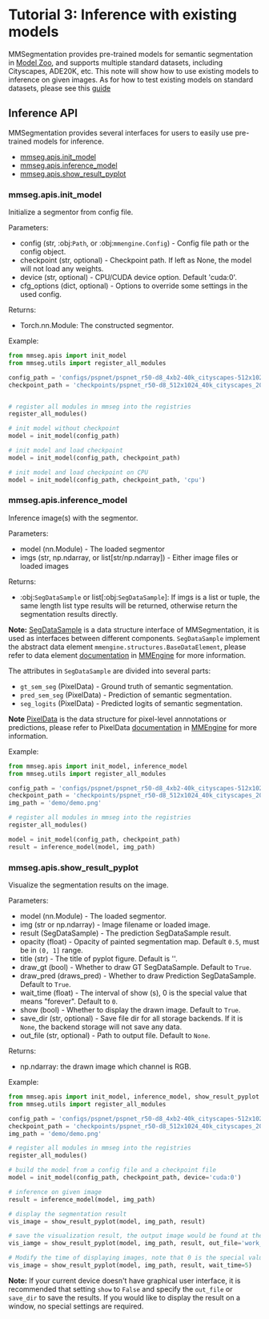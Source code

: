 # Tutorial 3: Inference with existing models

MMSegmentation provides pre-trained models for semantic segmentation in [Model Zoo](../model_zoo.md), and supports multiple standard datasets, including Cityscapes, ADE20K, etc.
This note will show how to use existing models to inference on given images.
As for how to test existing models on standard datasets, please see this [guide](./4_train_test.md#Test-models-on-standard-datasets)

## Inference API

MMSegmentation provides several interfaces for users to easily use pre-trained models for inference.

- [mmseg.apis.init_model](#mmsegapisinit_model)
- [mmseg.apis.inference_model](#mmsegapisinference_model)
- [mmseg.apis.show_result_pyplot](#mmsegapisshow_result_pyplot)

### mmseg.apis.init_model

Initialize a segmentor from config file.

Parameters:

- config (str, :obj:`Path`, or :obj:`mmengine.Config`) - Config file path or the config object.
- checkpoint (str, optional) - Checkpoint path. If left as None, the model will not load any weights.
- device (str, optional) - CPU/CUDA device option. Default 'cuda:0'.
- cfg_options (dict, optional) - Options to override some settings in the used config.

Returns:

- Torch.nn.Module: The constructed segmentor.

Example:

```python
from mmseg.apis import init_model
from mmseg.utils import register_all_modules

config_path = 'configs/pspnet/pspnet_r50-d8_4xb2-40k_cityscapes-512x1024.py'
checkpoint_path = 'checkpoints/pspnet_r50-d8_512x1024_40k_cityscapes_20200605_003338-2966598c.pth'


# register all modules in mmseg into the registries
register_all_modules()

# init model without checkpoint
model = init_model(config_path)

# init model and load checkpoint
model = init_model(config_path, checkpoint_path)

# init model and load checkpoint on CPU
model = init_model(config_path, checkpoint_path, 'cpu')
```

### mmseg.apis.inference_model

Inference image(s) with the segmentor.

Parameters:

- model (nn.Module) - The loaded segmentor
- imgs (str, np.ndarray, or list\[str/np.ndarray\]) - Either image files or loaded images

Returns:

- :obj:`SegDataSample` or list\[:obj:`SegDataSample`\]: If imgs is a list or tuple, the same length list type results will be returned, otherwise return the segmentation results directly.

**Note:** [SegDataSample](https://github.com/open-mmlab/mmsegmentation/blob/1.x/mmseg/structures/seg_data_sample.py) is a data structure interface of MMSegmentation, it is used as interfaces between different components. `SegDataSample` implement the abstract data element `mmengine.structures.BaseDataElement`, please refer to data element [documentation](https://mmengine.readthedocs.io/zh_CN/latest/advanced_tutorials/data_element.html) in [MMEngine](https://github.com/open-mmlab/mmengine) for more information.

The attributes in `SegDataSample` are divided into several parts:

- `gt_sem_seg` (PixelData) - Ground truth of semantic segmentation.
- `pred_sem_seg` (PixelData) - Prediction of semantic segmentation.
- `seg_logits` (PixelData) - Predicted logits of semantic segmentation.

**Note** [PixelData](https://github.com/open-mmlab/mmengine/blob/main/mmengine/structures/pixel_data.py) is the data structure for pixel-level annnotations or predictions, please refer to PixelData [documentation](https://mmengine.readthedocs.io/zh_CN/latest/advanced_tutorials/data_element.html#pixeldata) in [MMEngine](https://github.com/open-mmlab/mmengine) for more information.

Example:

```python
from mmseg.apis import init_model, inference_model
from mmseg.utils import register_all_modules

config_path = 'configs/pspnet/pspnet_r50-d8_4xb2-40k_cityscapes-512x1024.py'
checkpoint_path = 'checkpoints/pspnet_r50-d8_512x1024_40k_cityscapes_20200605_003338-2966598c.pth'
img_path = 'demo/demo.png'

# register all modules in mmseg into the registries
register_all_modules()

model = init_model(config_path, checkpoint_path)
result = inference_model(model, img_path)
```

### mmseg.apis.show_result_pyplot

Visualize the segmentation results on the image.

Parameters:

- model (nn.Module) - The loaded segmentor.
- img (str or np.ndarray) - Image filename or loaded image.
- result (SegDataSample) - The prediction SegDataSample result.
- opacity (float) - Opacity of painted segmentation map. Default `0.5`, must be in `(0, 1]` range.
- title (str) - The title of pyplot figure. Default is ''.
- draw_gt (bool) - Whether to draw GT SegDataSample. Default to `True`.
- draw_pred (draws_pred) - Whether to draw Prediction SegDataSample. Default to `True`.
- wait_time (float) - The interval of show (s), 0 is the special value that means "forever". Default to `0`.
- show (bool) - Whether to display the drawn image. Default to `True`.
- save_dir (str, optional) - Save file dir for all storage backends. If it is `None`, the backend storage will not save any data.
- out_file (str, optional) - Path to output file. Default to `None`.

Returns:

- np.ndarray: the drawn image which channel is RGB.

Example:

```python
from mmseg.apis import init_model, inference_model, show_result_pyplot
from mmseg.utils import register_all_modules

config_path = 'configs/pspnet/pspnet_r50-d8_4xb2-40k_cityscapes-512x1024.py'
checkpoint_path = 'checkpoints/pspnet_r50-d8_512x1024_40k_cityscapes_20200605_003338-2966598c.pth'
img_path = 'demo/demo.png'

# register all modules in mmseg into the registries
register_all_modules()

# build the model from a config file and a checkpoint file
model = init_model(config_path, checkpoint_path, device='cuda:0')

# inference on given image
result = inference_model(model, img_path)

# display the segmentation result
vis_image = show_result_pyplot(model, img_path, result)

# save the visualization result, the output image would be found at the path `work_dirs/result.png`
vis_iamge = show_result_pyplot(model, img_path, result, out_file='work_dirs/result.png')

# Modify the time of displaying images, note that 0 is the special value that means "forever".
vis_image = show_result_pyplot(model, img_path, result, wait_time=5)
```

**Note:** If your current device doesn't have graphical user interface, it is recommended that setting `show` to `False` and specify the `out_file` or `save_dir` to save the results. If you would like to display the result on a window, no special settings are required.
